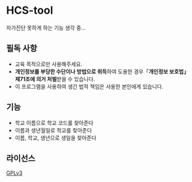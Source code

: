 # HCS-tool
자가진단 못하게 하는 기능 생각 중...

## 필독 사항
 * 교육 목적으로만 사용해주세요.
 * **개인정보를 부당한 수단이나 방법으로 취득**하여 도용한 경우「**개인정보 보호법」 제71조에 의거 처벌**받을 수 있습니다.
 * 이 프로그램을 사용하여 생긴 법적 책임은 사용한 본인에게 있습니다.

## 기능
 * 학교 이름으로 학교 코드를 찾아준다
 * 이름과 생년월일로 학교를 찾아준다
 * 이름, 학교, 생년으로 생일을 찾아준다

## 라이선스
[GPLv3](https://olis.or.kr/license/Detailselect.do?lId=1072)
